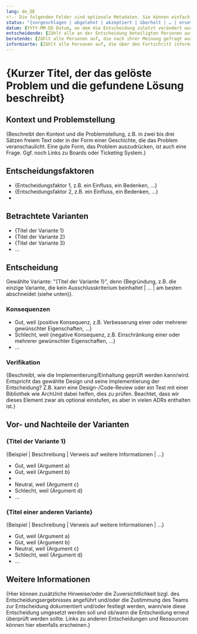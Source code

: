 ```yaml
---
lang: de_DE
<!-- Die folgenden Felder sind optionale Metadaten. Sie können einfach entfernt werden. -->
status: "{vorgeschlagen | abgelehnt | akzeptiert | überholt | … | ersetzt durch ADR-0123"
datum: {YYYY-MM-DD Datum, an dem die Entscheidung zuletzt verändert wurde}
entscheidende: {Zählt alle an der Entscheidung beteiligten Personen auf}
beratende: {Zählt alle Personen auf, die nach ihrer Meinung gefragt wurden (typischerweise Spezialisten); Feedback gebende Personen sollten hier gelistet werden}
informierte: {Zählt alle Personen auf, die über den Fortschritt informiert werden; Personen, die informiert wurden, aber kein Feedback gaben, sollten hier gelistet werden.}
---
```


# {Kurzer Titel, der das gelöste Problem und die gefundene Lösung beschreibt}

## Kontext und Problemstellung

{Beschreibt den Kontext und die Problemstellung, z.B. in zwei bis drei Sätzen freiem Text oder in der Form einer Geschichte, die das Problem veranschaulicht. Eine gute Form, das Problem auszudrücken, ist auch eine Frage. Ggf. noch Links zu Boards oder Ticketing System.}

<!-- Dieses Element ist optional. Wenn nicht benötigt, bitte entfernen. -->
## Entscheidungsfaktoren

* {Entscheidungsfaktor 1, z.B. ein Einfluss, ein Bedenken, …}
* {Entscheidungsfaktor 2, z.B. ein Einfluss, ein Bedenken, …}
* <!-- Anzahl der Faktoren kann variieren -->

## Betrachtete Varianten

* {Titel der Variante 1}
* {Titel der Variante 2}
* {Titel der Variante 3}
* … <!-- Anzahl der Varianten kann variieren -->

## Entscheidung

Gewählte Variante: "{Titel der Variante 1}", denn {Begründung, z.B. die einzige Variante, die kein Ausschlusskriterium beinhaltet |  … | am besten abschneidet (siehe unten)}.

<!-- Dieses Element ist optional. Wenn nicht benötigt, bitte entfernen. -->
### Konsequenzen

* Gut, weil {positive Konsequenz, z.B. Verbesserung einer oder mehrerer gewünschter Eigenschaften, …}
* Schlecht, weil {negative Konsequenz, z.B. Einschränkung einer oder mehrerer gewünschter Eigenschaften, …}
* … <!-- Anzahl der Konsequenzen kann variieren -->

<!-- Dieses Element ist optional. Wenn nicht benötigt, bitte entfernen. -->
### Verifikation

{Beschreibt, wie die Implementierung/Einhaltung geprüft werden kann/wird. 
Entspricht das gewählte Design und seine Implementierung der Entscheidung? Z.B. kann eine Design-/Code-Review oder ein Test mit einer Bibliothek wie ArchUnit dabei helfen, dies zu prüfen. Beachtet, dass wir dieses Element zwar als optional einstufen, es aber in vielen ADRs enthalten ist.}

<!-- Dieses Element ist optional. Wenn nicht benötigt, bitte entfernen. -->
## Vor- und Nachteile der Varianten

### {Titel der Variante 1}

<!-- Dieses Element ist optional. Wenn nicht benötigt, bitte entfernen. -->
{Beispiel | Beschreibung | Verweis auf weitere Informationen | …}

* Gut, weil {Argument a}
* Gut, weil {Argument b}
* <!-- Verwendet "Neutral" falls ein Argument weder für noch gegen eine Lösung spricht -->
* Neutral, weil {Argument c}
* Schlecht, weil {Argument d}
* … <!-- Anzahl der Argumente kann variieren.-->

### {Titel einer anderen Variante}
{Beispiel | Beschreibung | Verweis auf weitere Informationen | …}

* Gut, weil {Argument a}
* Gut, weil {Argument b}
* Neutral, weil {Argument c}
* Schlecht, weil {Argument d}
* …

<!-- Dieses Element ist optional. Wenn nicht benötigt, bitte entfernen. -->
## Weitere Informationen

{Hier können zusätzliche Hinweise/oder die Zuversichtlichkeit bzgl. des Entscheidungsergebnisses angeführt und/oder die Zustimmung des Teams zur Entscheidung dokumentiert und/oder festlegt werden, wann/wie diese Entscheidung umgesetzt werden soll und ob/wann die Entscheidung erneut überprüft werden sollte. Links zu anderen Entscheidungen und Ressourcen können hier ebenfalls erscheinen.}
